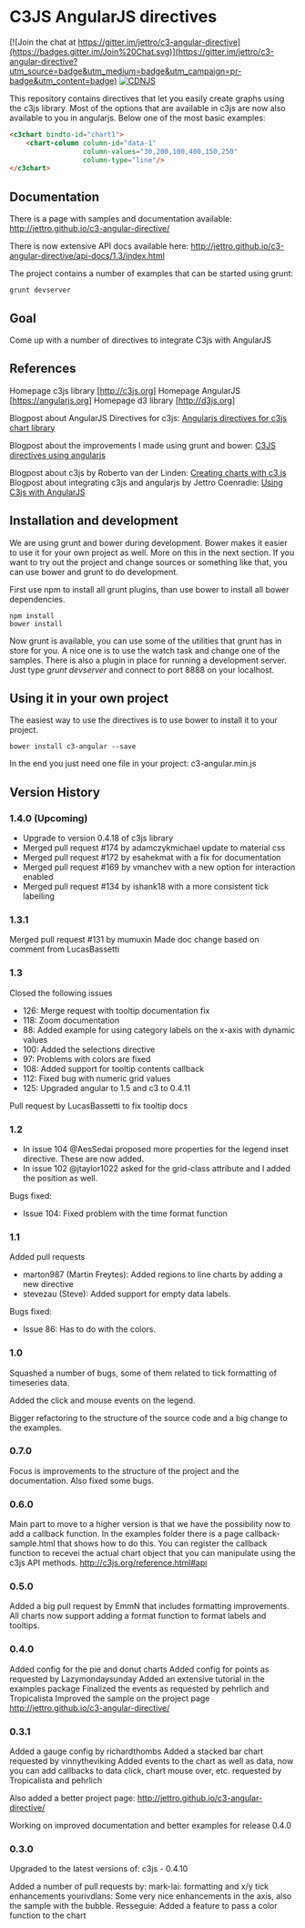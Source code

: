 # C3JS AngularJS directives

[![Join the chat at https://gitter.im/jettro/c3-angular-directive](https://badges.gitter.im/Join%20Chat.svg)](https://gitter.im/jettro/c3-angular-directive?utm_source=badge&utm_medium=badge&utm_campaign=pr-badge&utm_content=badge)
[![CDNJS](https://img.shields.io/cdnjs/v/c3-angular.svg)](https://cdnjs.com/libraries/c3-angular/)

This repository contains directives that let you easily create graphs using the c3js library. Most of the options that are available in c3js are now also available to you in angularjs. Below one of the most basic examples:
```html
<c3chart bindto-id="chart1">
	<chart-column column-id="data-1" 
				  column-values="30,200,100,400,150,250"
				  column-type="line"/>		
</c3chart>

```

## Documentation
There is a page with samples and documentation available:
http://jettro.github.io/c3-angular-directive/

There is now extensive API docs available here:
http://jettro.github.io/c3-angular-directive/api-docs/1.3/index.html

The project contains a number of examples that can be started using grunt:

```
grunt devserver
```

## Goal
Come up with a number of directives to integrate C3js with AngularJS

## References
Homepage c3js library [http://c3js.org]
Homepage AngularJS [https://angularjs.org]
Homepage d3 library [http://d3js.org]

Blogpost about AngularJS Directives for c3js: [Angularjs directives for c3js chart library](http://blog.trifork.com/2014/08/19/angularjs-directives-for-c3-js-chart-library/)

Blogpost about the improvements I made using grunt and bower: [C3JS directives using angularjs](http://amsterdam.luminis.eu/2015/01/01/c3js-directives-for-angularjs/)

Blogpost about c3js by Roberto van der Linden: [Creating charts with c3.js](http://blog.trifork.com/2014/07/29/creating-charts-with-c3-js/)
Blogpost about integrating c3js and angularjs by Jettro Coenradie: [Using C3js with AngularJS](http://www.gridshore.nl/2014/07/29/using-c3js-angularjs/)

## Installation and development
We are using grunt and bower during development. Bower makes it easier to use it for your own project as well. More on this in the next section. If you want to try out the project and change sources or something like that, you can use bower and grunt to do development.

First use npm to install all grunt plugins, than use bower to install all bower dependencies.
```
npm install
bower install
```
Now grunt is available, you can use some of the utilities that grunt has in store for you. A nice one is to use the watch task and change one of the samples. There is also a plugin in place for running a development server. Just type _grunt devserver_ and connect to port 8888 on your localhost.


## Using it in your own project
The easiest way to use the directives is to use bower to install it to your project.
```
bower install c3-angular --save
```
In the end you just need one file in your project: c3-angular.min.js

## Version History

### 1.4.0 (Upcoming)
- Upgrade to version 0.4.18 of c3js library
- Merged pull request #174 by adamczykmichael update to material css
- Merged pull request #172 by esahekmat with a fix for documentation
- Merged pull request #169 by vmanchev with a new option for interaction enabled
- Merged pull request #134 by ishank18 with a more consistent tick labelling




### 1.3.1
Merged pull request #131 by mumuxin
Made doc change based on comment from LucasBassetti

### 1.3
Closed the following issues
- 126: Merge request with tooltip documentation fix
- 118: Zoom documentation
- 88: Added example for using category labels on the x-axis with dynamic values
- 100: Added the selections directive
- 97: Problems with colors are fixed
- 108: Added support for tooltip contents callback
- 112: Fixed bug with numeric grid values
- 125: Upgraded angular to 1.5 and c3 to 0.4.11

Pull request by LucasBassetti to fix tooltip docs

### 1.2
- In issue 104 @AesSedai proposed more properties for the legend inset directive. These are now added.
- In issue 102 @jtaylor1022 asked for the grid-class attribute and I added the position as well.

Bugs fixed:
- Issue 104: Fixed problem with the time format function

### 1.1
Added pull requests
- marton987 (Martin Freytes): Added regions to line charts by adding a new directive
- stevezau (Steve): Added support for empty data labels.

Bugs fixed:
- Issue 86: Has to do with the colors.

### 1.0
Squashed a number of bugs, some of them related to tick formatting of timeseries data.

Added the  click  and mouse events on the legend.

Bigger refactoring to the structure of the source code and a big change to the examples.

### 0.7.0
Focus is improvements to the structure of the project and the documentation. Also fixed some bugs.

### 0.6.0
Main part to move to a higher version is that we have the possibility now to add a callback function. In the examples folder there is a page callback-sample.html that shows how to do this. You can register the callback function to recevei the actual chart object that you can manipulate using the c3js API methods.
http://c3js.org/reference.html#api

### 0.5.0
Added a big pull request by EmmN that includes formatting improvements. All charts now support adding a format function to format labels and tooltips.

### 0.4.0
Added config for the pie and donut charts
Added config for points as requested by Lazymondaysunday
Added an extensive tutorial in the examples package
Finalized the events as requested by pehrlich and Tropicalista
Improved the sample on the project page
http://jettro.github.io/c3-angular-directive/

### 0.3.1
Added a gauge config by richardthombs
Added a stacked bar chart requested by vinnytheviking
Added events to the chart as well as data, now you can add callbacks to data click, chart mouse over, etc. requested by Tropicalista and pehrlich

Also added a better project page:
http://jettro.github.io/c3-angular-directive/

Working on improved documentation and better examples for release 0.4.0

### 0.3.0
Upgraded to the latest versions of:
c3js - 0.4.10

Added a number of pull requests by:
mark-lai: formatting and x/y tick enhancements
yourivdlans: Some very nice enhancements in the axis, also the sample with the bubble.
Resseguie: Added a feature to pass a color function to the chart
